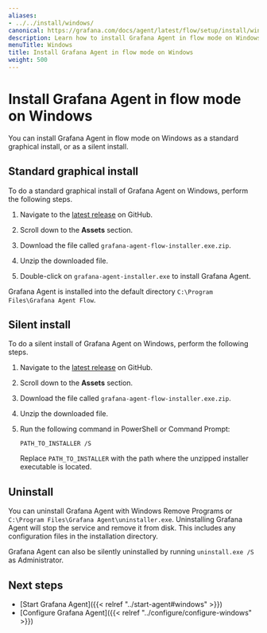 ```yaml
---
aliases:
- ../../install/windows/
canonical: https://grafana.com/docs/agent/latest/flow/setup/install/windows/
description: Learn how to install Grafana Agent in flow mode on Windows
menuTitle: Windows
title: Install Grafana Agent in flow mode on Windows
weight: 500
---
```


# Install Grafana Agent in flow mode on Windows

You can install Grafana Agent in flow mode on Windows as a standard graphical install, or as a silent install.

## Standard graphical install

To do a standard graphical install of Grafana Agent on Windows, perform the following steps.

1. Navigate to the [latest release][latest] on GitHub.

1. Scroll down to the **Assets** section.

1. Download the file called `grafana-agent-flow-installer.exe.zip`.

1. Unzip the downloaded file.

1. Double-click on `grafana-agent-installer.exe` to install Grafana Agent.

Grafana Agent is installed into the default directory `C:\Program Files\Grafana Agent Flow`.

[latest]: https://github.com/grafana/agent/releases/latest

## Silent install

To do a silent install of Grafana Agent on Windows, perform the following steps.

1. Navigate to the [latest release][latest] on GitHub.

1. Scroll down to the **Assets** section.

1. Download the file called `grafana-agent-flow-installer.exe.zip`.

1. Unzip the downloaded file.

1. Run the following command in PowerShell or Command Prompt:

   ```shell
   PATH_TO_INSTALLER /S
   ```

   Replace `PATH_TO_INSTALLER` with the path where the unzipped installer executable is located.

[latest]: https://github.com/grafana/agent/releases/latest

## Uninstall

You can uninstall Grafana Agent with Windows Remove Programs or `C:\Program Files\Grafana Agent\uninstaller.exe`. Uninstalling Grafana Agent will stop the service and remove it from disk. This includes any configuration files in the installation directory. 

Grafana Agent can also be silently uninstalled by running `uninstall.exe /S` as Administrator.

## Next steps

- [Start Grafana Agent]({{< relref "../start-agent#windows" >}})
- [Configure Grafana Agent]({{< relref "../configure/configure-windows" >}})

